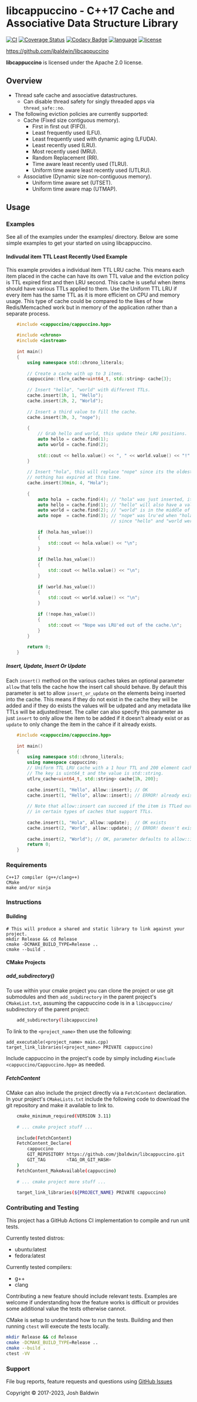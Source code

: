 # libcappuccino - C++17 Cache and Associative Data Structure Library

[![CI](https://github.com/jbaldwin/libcappuccino/workflows/build/badge.svg)](https://github.com/jbaldwin/libcappuccino/workflows/build/badge.svg)
[![Coverage Status](https://coveralls.io/repos/github/jbaldwin/libcappuccino/badge.svg?branch=master)](https://coveralls.io/github/jbaldwin/libcappuccino?branch=master)
[![Codacy Badge](https://app.codacy.com/project/badge/Grade/8ecca4da783a437eba8c62964fed59ba)](https://www.codacy.com/gh/jbaldwin/libcappuccino/dashboard?utm_source=github.com&amp;utm_medium=referral&amp;utm_content=jbaldwin/libcappuccino&amp;utm_campaign=Badge_Grade)
[![language][badge.language]][language]
[![license][badge.license]][license]

https://github.com/jbaldwin/libcappuccino

**libcappuccino** is licensed under the Apache 2.0 license.

## Overview
* Thread safe cache and associative datastructures.
  * Can disable thread safety for singly threaded apps via `thread_safe::no`.
* The following eviction policies are currently supported:
  * Cache (Fixed size contiguous memory).
    * First in first out (FIFO).
    * Least frequently used (LFU).
    * Least frequently used with dynamic aging (LFUDA).
    * Least recently used (LRU).
    * Most recently used (MRU).
    * Random Replacement (RR).
    * Time aware least recently used (TLRU).
    * Uniform time aware least recently used (UTLRU).
  * Associative (Dynamic size non-contiguous memory).
    * Uniform time aware set (UTSET).
    * Uniform time aware map (UTMAP).

## Usage

### Examples

See all of the examples under the examples/ directory.  Below are some simple examples
to get your started on using libcappuccino.

#### Indivudal item TTL Least Recently Used Example
This example provides a individual item TTL LRU cache.  This means each item placed in the cache
can have its own TTL value and the eviction policy is TTL expired first and then LRU second.  This cache
is useful when items should have various TTLs applied to them.  Use the Uniform TTL LRU if every item
has the same TTL as it is more efficient on CPU and memory usage.  This type of cache could be compared
to the likes of how Redis/Memcached work but in memory of the application rather than a separate
process.

```C++
    #include <cappuccino/cappuccino.hpp>
    
    #include <chrono>
    #include <iostream>
    
    int main()
    {
        using namespace std::chrono_literals;
    
        // Create a cache with up to 3 items.
        cappuccino::tlru_cache<uint64_t, std::string> cache{3};
    
        // Insert "hello", "world" with different TTLs.
        cache.insert(1h, 1, "Hello");
        cache.insert(2h, 2, "World");
    
        // Insert a third value to fill the cache.
        cache.insert(3h, 3, "nope");
    
        {
            // Grab hello and world, this update their LRU positions.
            auto hello = cache.find(1);
            auto world = cache.find(2);
    
            std::cout << hello.value() << ", " << world.value() << "!" << std::endl;
        }
    
        // Insert "hola", this will replace "nope" since its the oldest lru item,
        // nothing has expired at this time.
        cache.insert(30min, 4, "Hola");
    
        {
            auto hola  = cache.find(4); // "hola" was just inserted, it will be found
            auto hello = cache.find(1); // "hello" will also have a value, it is at the end of the lru list
            auto world = cache.find(2); // "world" is in the middle of our 3 lru list.
            auto nope  = cache.find(3); // "nope" was lru'ed when "hola" was inserted
                                        // since "hello" and "world were fetched
    
            if (hola.has_value())
            {
                std::cout << hola.value() << "\n";
            }
    
            if (hello.has_value())
            {
                std::cout << hello.value() << "\n";
            }
    
            if (world.has_value())
            {
                std::cout << world.value() << "\n";
            }
    
            if (!nope.has_value())
            {
                std::cout << "Nope was LRU'ed out of the cache.\n";
            }
        }
    
        return 0;
    }
```

##### Insert, Update, Insert Or Update
Each `insert()` method on the various caches takes an optional parameter `allow` that tells the cache
how the insert call should behave.  By default this parameter is set to allow `insert_or_update` on the
elements being inserted into the cache.  This means if they do not exist in the cache they will be added
and if they do exists the values will be udpated and any metadata like TTLs will be adjusted/reset.  The
caller can also specify this parameter as just `insert` to only allow the item to be added if it doesn't
already exist or as `update` to only change the item in the cahce if it already exists.

```C++
    #include <cappuccino/cappuccino.hpp>
    
    int main()
    {
        using namespace std::chrono_literals;
        using namespace cappuccino;
        // Uniform TTL LRU cache with a 1 hour TTL and 200 element cache capacity.
        // The key is uint64_t and the value is std::string.
        utlru_cache<uint64_t, std::string> cache{1h, 200};
    
        cache.insert(1, "Hello", allow::insert); // OK
        cache.insert(1, "Hello", allow::insert); // ERROR! already exists
    
        // Note that allow::insert can succeed if the item is TTLed out
        // in certain types of caches that support TTLs.
    
        cache.insert(1, "Hola", allow::update);  // OK exists
        cache.insert(2, "World", allow::update); // ERROR! doesn't exist
    
        cache.insert(2, "World"); // OK, parameter defaults to allow::insert_or_update
        return 0;
    }
```

### Requirements
    C++17 compiler (g++/clang++)
    CMake
    make and/or ninja

### Instructions

#### Building
    # This will produce a shared and static library to link against your project.
    mkdir Release && cd Release
    cmake -DCMAKE_BUILD_TYPE=Release ..
    cmake --build .

#### CMake Projects

##### add_subdirectory()
To use within your cmake project you can clone the project or use git submodules and then `add_subdirectory` in the parent project's `CMakeList.txt`,
assuming the cappuccino code is in a `libcappuccino/` subdirectory of the parent project:

```bash
    add_subdirectory(libcappuccino)
```

To link to the `<project_name>` then use the following:

    add_executable(<project_name> main.cpp)
    target_link_libraries(<project_name> PRIVATE cappuccino)

Include cappuccino in the project's code by simply including `#include <cappuccino/Cappuccino.hpp>` as needed.

##### FetchContent
CMake can also include the project directly via a `FetchContent` declaration.  In your project's `CMakeLists.txt`
include the following code to download the git repository and make it available to link to.

```bash
    cmake_minimum_required(VERSION 3.11)
    
    # ... cmake project stuff ...
    
    include(FetchContent)
    FetchContent_Declare(
        cappuccino
        GIT_REPOSITORY https://github.com/jbaldwin/libcappuccino.git
        GIT_TAG        <TAG_OR_GIT_HASH>
    )
    FetchContent_MakeAvailable(cappuccino)
    
    # ... cmake project more stuff ...
    
    target_link_libraries(${PROJECT_NAME} PRIVATE cappuccino)
```

### Contributing and Testing

This project has a GitHub Actions CI implementation to compile and run unit tests.

Currently tested distros:
*   ubuntu:latest
*   fedora:latest

Currently tested compilers:
*   g++
*   clang

Contributing a new feature should include relevant tests.  Examples
are welcome if understanding how the feature works is difficult or provides some additional value the tests otherwise cannot.

CMake is setup to understand how to run the tests.  Building and then running `ctest` will
execute the tests locally.

```bash
mkdir Release && cd Release
cmake -DCMAKE_BUILD_TYPE=Release ..
cmake --build .
ctest -VV
```

### Support

File bug reports, feature requests and questions using [GitHub Issues](https://github.com/jbaldwin/libcappuccino/issues)

Copyright © 2017-2023, Josh Baldwin

[badge.language]: https://img.shields.io/badge/language-C%2B%2B17-yellow.svg
[badge.license]: https://img.shields.io/badge/license-Apache--2.0-blue

[language]: https://en.wikipedia.org/wiki/C%2B%2B17
[license]: https://en.wikipedia.org/wiki/Apache_License
